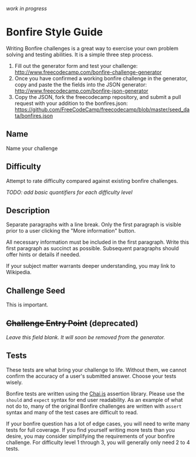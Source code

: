 *work in progress*

# Bonfire Style Guide

Writing Bonfire challenges is a great way to exercise your own problem solving and testing abilities. It is a simple three step process.

1. Fill out the generator form and test your challenge: http://www.freecodecamp.com/bonfire-challenge-generator
2. Once you have confirmed a working bonfire challenge in the generator, copy and paste the the fields into the JSON generator: http://www.freecodecamp.com/bonfire-json-generator
3. Copy the JSON, fork the freecodecamp repository, and submit a pull request with your addition to the bonfires.json: https://github.com/FreeCodeCamp/freecodecamp/blob/master/seed_data/bonfires.json

## Name

Name your challenge

## Difficulty

Attempt to rate difficulty compared against existing bonfire challenges.

*TODO: add basic quantifiers for each difficulty level*

## Description

Separate paragraphs with a line break. Only the first paragraph is visible prior to a user clicking the "More information" button.

All necessary information must be included in the first paragraph. Write this first paragraph as succinct as possible. Subsequent paragraphs should offer hints or details if needed.

If your subject matter warrants deeper understanding, you may link to Wikipedia.

## Challenge Seed

This is important.

## ~~Challenge Entry Point~~ (deprecated)

*Leave this field blank. It will soon be removed from the generator.*

## Tests

These tests are what bring your challenge to life. Without them, we cannot confirm the accuracy of a user's submitted answer. Choose your tests wisely.

Bonfire tests are written using the [Chai.js](http://chaijs.com/) assertion library. Please use the `should` and `expect` syntax for end user readability. As an example of what not do to, many of the original Bonfire challenges are written with `assert` syntax and many of the test cases are difficult to read.

If your bonfire question has a lot of edge cases, you will need to write many tests for full coverage. If you find yourself writing more tests than you desire, you may consider simplifying the requirements of your bonfire challenge. For difficulty level 1 through 3, you will generally only need 2 to 4 tests.